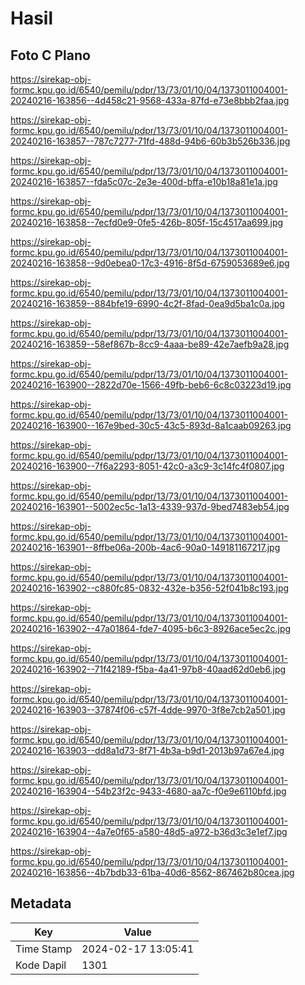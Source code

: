 # Hasil

## Foto C Plano

https://sirekap-obj-formc.kpu.go.id/6540/pemilu/pdpr/13/73/01/10/04/1373011004001-20240216-163856--4d458c21-9568-433a-87fd-e73e8bbb2faa.jpg

https://sirekap-obj-formc.kpu.go.id/6540/pemilu/pdpr/13/73/01/10/04/1373011004001-20240216-163857--787c7277-71fd-488d-94b6-60b3b526b336.jpg

https://sirekap-obj-formc.kpu.go.id/6540/pemilu/pdpr/13/73/01/10/04/1373011004001-20240216-163857--fda5c07c-2e3e-400d-bffa-e10b18a81e1a.jpg

https://sirekap-obj-formc.kpu.go.id/6540/pemilu/pdpr/13/73/01/10/04/1373011004001-20240216-163858--7ecfd0e9-0fe5-426b-805f-15c4517aa699.jpg

https://sirekap-obj-formc.kpu.go.id/6540/pemilu/pdpr/13/73/01/10/04/1373011004001-20240216-163858--9d0ebea0-17c3-4916-8f5d-6759053689e6.jpg

https://sirekap-obj-formc.kpu.go.id/6540/pemilu/pdpr/13/73/01/10/04/1373011004001-20240216-163859--884bfe19-6990-4c2f-8fad-0ea9d5ba1c0a.jpg

https://sirekap-obj-formc.kpu.go.id/6540/pemilu/pdpr/13/73/01/10/04/1373011004001-20240216-163859--58ef867b-8cc9-4aaa-be89-42e7aefb9a28.jpg

https://sirekap-obj-formc.kpu.go.id/6540/pemilu/pdpr/13/73/01/10/04/1373011004001-20240216-163900--2822d70e-1566-49fb-beb6-6c8c03223d19.jpg

https://sirekap-obj-formc.kpu.go.id/6540/pemilu/pdpr/13/73/01/10/04/1373011004001-20240216-163900--167e9bed-30c5-43c5-893d-8a1caab09263.jpg

https://sirekap-obj-formc.kpu.go.id/6540/pemilu/pdpr/13/73/01/10/04/1373011004001-20240216-163900--7f6a2293-8051-42c0-a3c9-3c14fc4f0807.jpg

https://sirekap-obj-formc.kpu.go.id/6540/pemilu/pdpr/13/73/01/10/04/1373011004001-20240216-163901--5002ec5c-1a13-4339-937d-9bed7483eb54.jpg

https://sirekap-obj-formc.kpu.go.id/6540/pemilu/pdpr/13/73/01/10/04/1373011004001-20240216-163901--8ffbe06a-200b-4ac6-90a0-149181167217.jpg

https://sirekap-obj-formc.kpu.go.id/6540/pemilu/pdpr/13/73/01/10/04/1373011004001-20240216-163902--c880fc85-0832-432e-b356-52f041b8c193.jpg

https://sirekap-obj-formc.kpu.go.id/6540/pemilu/pdpr/13/73/01/10/04/1373011004001-20240216-163902--47a01864-fde7-4095-b6c3-8926ace5ec2c.jpg

https://sirekap-obj-formc.kpu.go.id/6540/pemilu/pdpr/13/73/01/10/04/1373011004001-20240216-163902--71f42189-f5ba-4a41-97b8-40aad62d0eb6.jpg

https://sirekap-obj-formc.kpu.go.id/6540/pemilu/pdpr/13/73/01/10/04/1373011004001-20240216-163903--37874f06-c57f-4dde-9970-3f8e7cb2a501.jpg

https://sirekap-obj-formc.kpu.go.id/6540/pemilu/pdpr/13/73/01/10/04/1373011004001-20240216-163903--dd8a1d73-8f71-4b3a-b9d1-2013b97a67e4.jpg

https://sirekap-obj-formc.kpu.go.id/6540/pemilu/pdpr/13/73/01/10/04/1373011004001-20240216-163904--54b23f2c-9433-4680-aa7c-f0e9e6110bfd.jpg

https://sirekap-obj-formc.kpu.go.id/6540/pemilu/pdpr/13/73/01/10/04/1373011004001-20240216-163904--4a7e0f65-a580-48d5-a972-b36d3c3e1ef7.jpg

https://sirekap-obj-formc.kpu.go.id/6540/pemilu/pdpr/13/73/01/10/04/1373011004001-20240216-163856--4b7bdb33-61ba-40d6-8562-867462b80cea.jpg


## Metadata

| Key        | Value               |
| ---------- | ------------------- |
| Time Stamp | 2024-02-17 13:05:41 |
| Kode Dapil | 1301                |




